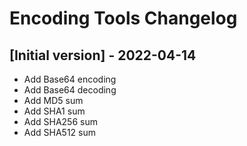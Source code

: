 # Encoding Tools Changelog

## [Initial version] - 2022-04-14

- Add Base64 encoding
- Add Base64 decoding
- Add MD5 sum
- Add SHA1 sum
- Add SHA256 sum
- Add SHA512 sum
